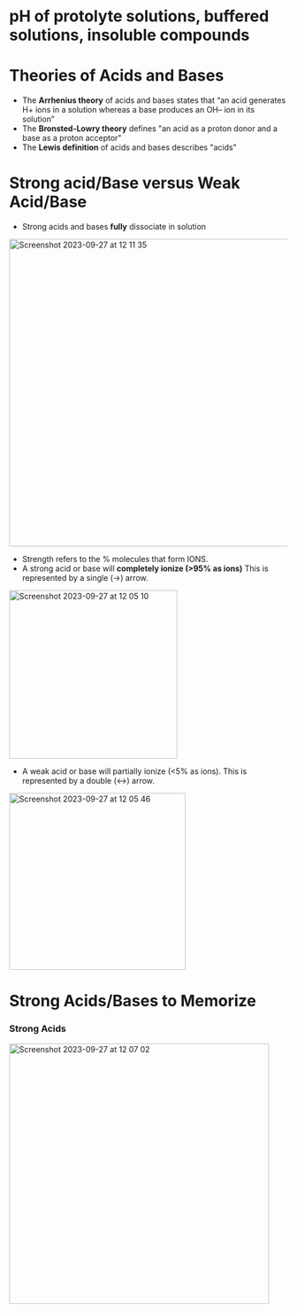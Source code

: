 # pH of protolyte solutions, buffered solutions, insoluble compounds 

# Theories of Acids and Bases 

- The **Arrhenius theory** of acids and bases states that  “an acid generates H+ ions in a solution whereas a base produces an OH– ion in its solution”
- The **Bronsted-Lowry theory** defines "an acid as a proton donor and a base as a proton acceptor"
- The **Lewis definition** of acids and bases describes "acids"

# Strong acid/Base versus Weak Acid/Base

- Strong acids and bases **fully** dissociate in solution
  
<img width="555" alt="Screenshot 2023-09-27 at 12 11 35" src="https://github.com/pe1l1nl1/23007/assets/19546253/3d6f43f2-aed3-4b62-b287-284e9558df3c">

- Strength refers to the % molecules that form IONS.
- A strong acid or base will **completely ionize (>95% as ions)** This is represented by a single (->) arrow.

<img width="304" alt="Screenshot 2023-09-27 at 12 05 10" src="https://github.com/pe1l1nl1/23007/assets/19546253/c3087152-f84d-4db0-905e-d93bcddfd5df">

- A weak acid or base will partially ionize (<5% as ions). This is represented by a double (<->) arrow.

<img width="319" alt="Screenshot 2023-09-27 at 12 05 46" src="https://github.com/pe1l1nl1/23007/assets/19546253/538154da-2e03-4b07-9830-23866bcc0501">

# Strong Acids/Bases to Memorize

### Strong Acids 

<img width="470" alt="Screenshot 2023-09-27 at 12 07 02" src="https://github.com/pe1l1nl1/23007/assets/19546253/468d9e2c-cc4c-4d13-ae9b-36401387be27">
